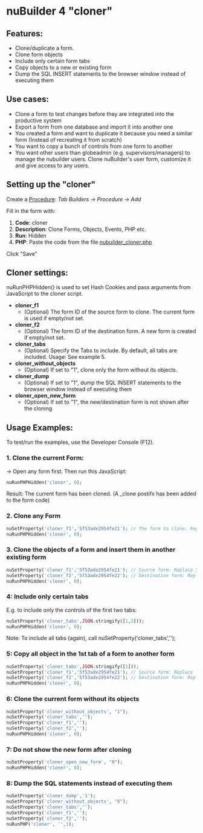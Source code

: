 # nuBuilder 4 "cloner"

## Features:

- Clone/duplicate a form.
- Clone form objects 
- Include only certain form tabs
- Copy objects to a new or existing form
- Dump the SQL INSERT statements to the browser window instead of executing them

## Use cases:

-	Clone a form to test changes before they are integrated into the productive system 
- Export a form from one database and import it into another one
-	You created a form and want to duplicate it because you need a similar form (Instead of recreating it from scratch)
-	You want to copy a bunch of controls from one form to another
- You want other users than globeadmin (e.g. supervisors/managers) to manage the nubuilder users. Clone nuBuilder's user form, customize it and give access to any users.

## Setting up the "cloner"

Create a [Procedure](https://wiki.nubuilder.net/nubuilderforte/index.php/Procedures): *Tab Builders -> Procedure -> Add* 

Fill in the form with:

1. **Code**: cloner
2. **Description**: Clone Forms, Objects, Events, PHP etc.
3. **Run**: Hidden
4. **PHP**: Paste the code from the file [nubuilder_cloner.php](https://github.com/smalos/nuBuilder4-cloner/blob/main/nubuilder_cloner.php)

Click "Save"

## Cloner settings:

nuRunPHPHidden() is used to set Hash Cookies and pass arguments from JavaScript to the cloner script.

- **cloner_f1**
  - (Optional) The form ID of the source form to clone. The current form is used if empty/not set.
- **cloner_f2**
  - (Optional) The form ID of the destination form. A new form is created if empty/not set.
- **cloner_tabs**
  - (Optional) Specify the Tabs to include. By default, all tabs are included. Usage: See example 5.
- **cloner_without_objects**
  - (Optional) If set to "1", clone only the form without its objects.
- **cloner_dump**
  - (Optional) If set to "1", dump the SQL INSERT statements to the browser window instead of executing them
- **cloner_open_new_form**
  - (Optional) If set to "1", the new/destination form is not shown after the cloning


## Usage Examples:

To test/run the examples, use the Developer Console (F12).

### 1. Clone the current Form:

-> Open any form first. Then run this JavaScript:

```php
nuRunPHPHidden('cloner', 0);
```

Result: The current form has been cloned. (A _clone postifx has been added to the form code)

### 2. Clone any Form

```php
nuSetProperty('cloner_f1','5f53ade2954fe21'); // The form to clone. Replace 5f53ade2954fe21 with any existing form id
nuRunPHPHidden('cloner', 0);
```

### 3. Clone the objects of a form and insert them in another existing form

```php
nuSetProperty('cloner_f1','5f53ade2954fe21'); // Source form: Replace 5f53ade2954fe21 with any existing form id
nuSetProperty('cloner_f2','5f53ade2954fe22'); // Destination form: Replace 5f53ade2954fe22 with any existing form id
nuRunPHPHidden('cloner', 0);
```

### 4: Include only certain tabs

E.g. to include only the controls of the first two tabs:

```php
nuSetProperty('cloner_tabs',JSON.stringify([1,2]));
nuRunPHPHidden('cloner', 0);
```

Note: To include all tabs (again), call nuSetProperty('cloner_tabs','');

### 5: Copy all object in the 1st tab of a form to another form

```php
nuSetProperty('cloner_tabs',JSON.stringify([1]));
nuSetProperty('cloner_f1','5f53ade2954fe21'); // Source form: Replace  5f53ade2954fe21 with any existing form id
nuSetProperty('cloner_f2','5f53ade2954fe22'); // Destination form: Replace  5f53ade2954fe22 with any existing form id
nuRunPHPHidden('cloner', 0);
```

### 6: Clone the current form without its objects 

```php
nuSetProperty('cloner_without_objects', "1");
nuSetProperty('cloner_tabs','');
nuSetProperty('cloner_f1','');
nuSetProperty('cloner_f2','');
nuRunPHPHidden('cloner', 0);
```

### 7: Do not show the new form after cloning

```php
nuSetProperty('cloner_open_new_form', "0");
nuRunPHPHidden('cloner', 0);
```

### 8: Dump the SQL statements instead of executing them

```php
nuSetProperty('cloner_dump','1');
nuSetProperty('cloner_without_objects', "0");
nuSetProperty('cloner_tabs','');
nuSetProperty('cloner_f1','');
nuSetProperty('cloner_f2','');
nuRunPHP('cloner', '',1);
```
